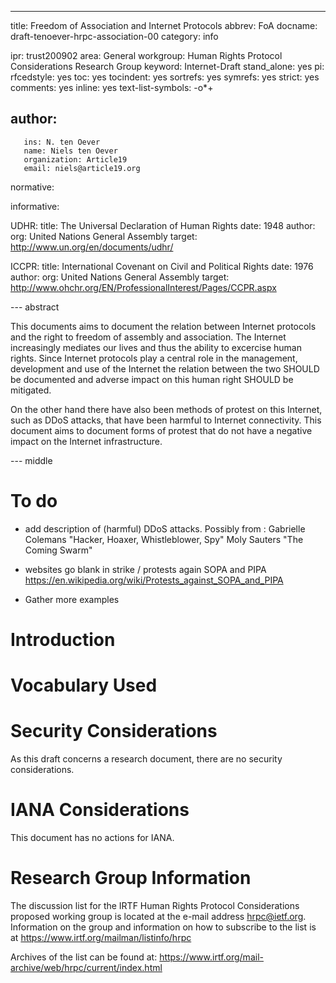 --- 
title: Freedom of Association and Internet Protocols
abbrev: FoA
docname: draft-tenoever-hrpc-association-00
category: info

ipr: trust200902
area: General
workgroup: Human Rights Protocol Considerations Research Group
keyword: Internet-Draft
stand_alone: yes
pi:
  rfcedstyle: yes
  toc: yes
  tocindent: yes
  sortrefs: yes
  symrefs: yes
  strict: yes
  comments: yes
  inline: yes
  text-list-symbols: -o*+

author:
-
       ins: N. ten Oever
       name: Niels ten Oever
       organization: Article19
       email: niels@article19.org


normative:
  
informative: 


   UDHR:
     title: The Universal Declaration of Human Rights
     date: 1948
     author:
        org: United Nations General Assembly
     target:  http://www.un.org/en/documents/udhr/

   ICCPR:
     title: International Covenant on Civil and Political Rights
     date: 1976
     author:
        org: United Nations General Assembly
     target: http://www.ohchr.org/EN/ProfessionalInterest/Pages/CCPR.aspx
   

--- abstract

This documents aims to document the relation between Internet protocols and the right to freedom of assembly and association. The Internet increasingly mediates our lives and thus the ability to excercise human rights. Since Internet protocols play a central role in the management, development and use of the Internet the relation between the two SHOULD be documented and adverse impact on this human right SHOULD be mitigated.

On the other hand there have also been methods of protest on this Internet, such as DDoS attacks, that have been harmful to Internet connectivity. This document aims to document forms of protest that do not have a negative impact on the Internet infrastructure.

--- middle

To do
=====

- add description of (harmful) DDoS attacks. Possibly from :
	Gabrielle Colemans "Hacker, Hoaxer, Whistleblower, Spy"
	Moly Sauters "The Coming Swarm"

- websites go blank in strike / protests again SOPA and PIPA
	https://en.wikipedia.org/wiki/Protests_against_SOPA_and_PIPA

- Gather more examples


Introduction
============



Vocabulary Used
========


Security Considerations
========================

As this draft concerns a research document, there are no security considerations.


IANA Considerations
==========================

This document has no actions for IANA.


Research Group Information
==========================

The discussion list for the IRTF Human Rights Protocol Considerations
proposed working group is located at the e-mail address
<hrpc@ietf.org>. Information on the group and information on how to
subscribe to the list is at
<https://www.irtf.org/mailman/listinfo/hrpc>

Archives of the list can be found at:
<https://www.irtf.org/mail-archive/web/hrpc/current/index.html>

